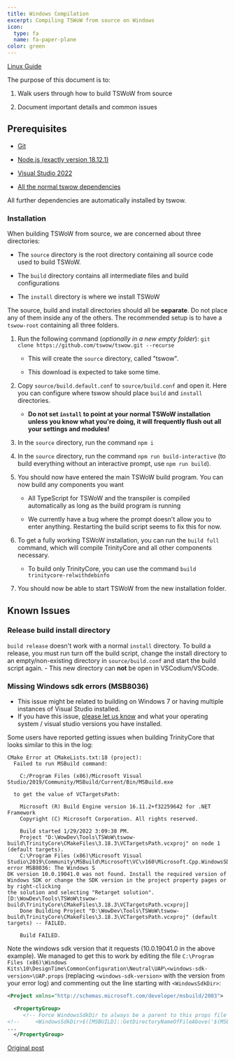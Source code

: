 ```yaml
---
title: Windows Compilation
excerpt: Compiling TSWoW from source on Windows
icon:
  type: fa
  name: fa-paper-plane
color: green
---
```


[Linux Guide](../compiling-linux/)

The purpose of this document is to:

1. Walk users through how to build TSWoW from source

2. Document important details and common issues

## Prerequisites

- [Git](https://github.com/git-for-windows/git/releases/download/v2.30.0.windows.2/Git-2.30.0.2-64-bit.exe)

- [Node.js (exactly version 18.12.1)](https://nodejs.org/dist/v18.12.1/node-v18.12.1-x64.msi)

- [Visual Studio 2022](https://visualstudio.microsoft.com/downloads/)

- [All the normal tswow dependencies](https://tswow.github.io/tswow-wiki/introduction/02-installation/#prerequisites)

All further dependencies are automatically installed by tswow.

### Installation

When building TSWoW from source, we are concerned about three directories: 

- The `source` directory is the root directory containing all source code used to build TSWoW. 

- The `build` directory contains all intermediate files and build configurations

- The `install` directory is where we install TSWoW

The source, build and install directories should all be **separate**. Do not place any of them inside any of the others. The recommended setup is to have a `tswow-root` containing all three folders.

1. Run the following command (_optionally in a new empty folder_): `git clone https://github.com/tswow/tswow.git --recurse`

    - This will create the `source` directory, called "tswow".

    - This download is expected to take some time.
  
2. Copy `source/build.default.conf` to `source/build.conf` and open it. Here you can configure where tswow should place `build` and `install` directories. 

    - <span>**Do not set `install` to point at your normal TSWoW installation unless you know what you're doing, it will frequently flush out all your settings and modules!**</span>
  
3. In the `source` directory, run the command `npm i`

4. In the `source` directory, run the command `npm run build-interactive` (to build everything without an interactive prompt, use `npm run build`).
        
5. You should now have entered the main TSWoW build program. You can now build any components you want

    - All TypeScript for TSWoW and the transpiler is compiled automatically as long as the build program is running

    - We currently have a bug where the prompt doesn't allow you to enter anything. Restarting the build script seems to fix this for now.

6. To get a fully working TSWoW installation, you can run the `build full` command, which will compile TrinityCore and all other components necessary. 

    - <span>To build only TrinityCore, you can use the command `build trinitycore-relwithdebinfo`</span>

7. You should now be able to start TSWoW from the new installation folder.

## Known Issues

### Release build install directory
`build release` doesn't work with a normal `install` directory. To build a release, you must run turn off the build script, change the install directory to an empty/non-existing directory in `source/build.conf` and start the build script again.
    - <span>This new directory can **not** be open in VSCodium/VSCode.</span>

### Missing Windows sdk errors (MSB8036)

- This issue might be related to building on Windows 7 or having multiple instances of Visual Studio installed.
- If you have this issue, [please let us know](https://discord.gg/M89n6TZh9x) and what your operating system / visual studio versions you have installed.

Some users have reported getting issues when building TrinityCore that looks similar to this in the log:

```
CMake Error at CMakeLists.txt:18 (project):
  Failed to run MSBuild command:

    C:/Program Files (x86)/Microsoft Visual Studio/2019/Community/MSBuild/Current/Bin/MSBuild.exe

  to get the value of VCTargetsPath:

    Microsoft (R) Build Engine version 16.11.2+f32259642 for .NET Framework
    Copyright (C) Microsoft Corporation. All rights reserved.

    Build started 1/29/2022 3:09:38 PM.
    Project "D:\WowDev\Tools\TSWoW\tswow-build\TrinityCore\CMakeFiles\3.18.3\VCTargetsPath.vcxproj" on node 1 (default targets).
    C:\Program Files (x86)\Microsoft Visual Studio\2019\Community\MSBuild\Microsoft\VC\v160\Microsoft.Cpp.WindowsSDK.targets(46,5): error MSB8036: The Windows S
DK version 10.0.19041.0 was not found. Install the required version of Windows SDK or change the SDK version in the project property pages or by right-clicking
the solution and selecting "Retarget solution". [D:\WowDev\Tools\TSWoW\tswow-build\TrinityCore\CMakeFiles\3.18.3\VCTargetsPath.vcxproj]
    Done Building Project "D:\WowDev\Tools\TSWoW\tswow-build\TrinityCore\CMakeFiles\3.18.3\VCTargetsPath.vcxproj" (default targets) -- FAILED.

    Build FAILED.
```

Note the windows sdk version that it requests (10.0.19041.0 in the above example). We managed to get this to work by editing the file `C:\Program Files (x86)\Windows Kits\10\DesignTime\CommonConfiguration\Neutral\UAP\<windows-sdk-version>\UAP.props` (replacing `<windows-sdk-version>` with the version from your error log) and commenting out the line starting with `<WindowsSdkDir>`:

```xml
<Project xmlns="http://schemas.microsoft.com/developer/msbuild/2003">

  <PropertyGroup>
     <!-- Force WindowsSdkDir to always be a parent to this props file -->
<!--     <WindowsSdkDir>$([MSBUILD]::GetDirectoryNameOfFileAbove('$(MSBUILDTHISFILEDIRECTORY)', 'sdkmanifest.xml'))</WindowsSdkDir> -->
...
  </PropertyGroup>
```

[Original post](https://gitlab.kitware.com/cmake/cmake/-/issues/22440#note_986549)
